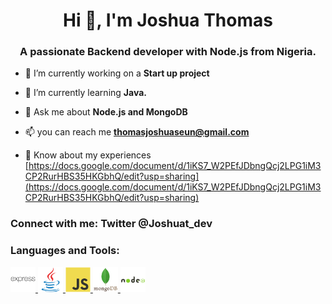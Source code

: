 <h1 align="center">Hi 👋, I'm Joshua Thomas</h1>
<h3 align="center">A passionate Backend developer with Node.js from Nigeria.</h3>

- 🔭 I’m currently working on a **Start up project**

- 🌱 I’m currently learning **Java.**

- 💬 Ask me about **Node.js and MongoDB**

- 📫 you can reach me **thomasjoshuaseun@gmail.com**

- 📄 Know about my experiences [https://docs.google.com/document/d/1iKS7_W2PEfJDbngQcj2LPG1iM3CP2RurHBS35HKGbhQ/edit?usp=sharing](https://docs.google.com/document/d/1iKS7_W2PEfJDbngQcj2LPG1iM3CP2RurHBS35HKGbhQ/edit?usp=sharing)

<h3 align="left">Connect with me: Twitter @Joshuat_dev</h3>
<p align="left">
</p>

<h3 align="left">Languages and Tools:</h3>
<p align="left"> <a href="https://expressjs.com" target="_blank" rel="noreferrer"> <img src="https://raw.githubusercontent.com/devicons/devicon/master/icons/express/express-original-wordmark.svg" alt="express" width="40" height="40"/> </a> <a href="https://www.java.com" target="_blank" rel="noreferrer"> <img src="https://raw.githubusercontent.com/devicons/devicon/master/icons/java/java-original.svg" alt="java" width="40" height="40"/> </a> <a href="https://developer.mozilla.org/en-US/docs/Web/JavaScript" target="_blank" rel="noreferrer"> <img src="https://raw.githubusercontent.com/devicons/devicon/master/icons/javascript/javascript-original.svg" alt="javascript" width="40" height="40"/> </a> <a href="https://www.mongodb.com/" target="_blank" rel="noreferrer"> <img src="https://raw.githubusercontent.com/devicons/devicon/master/icons/mongodb/mongodb-original-wordmark.svg" alt="mongodb" width="40" height="40"/> </a> <a href="https://nodejs.org" target="_blank" rel="noreferrer"> <img src="https://raw.githubusercontent.com/devicons/devicon/master/icons/nodejs/nodejs-original-wordmark.svg" alt="nodejs" width="40" height="40"/> </a> </p>
